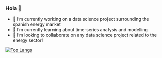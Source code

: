 ### Hola 👋

<!--
**joshuamills98/joshuamills98** is a ✨ _special_ ✨ repository because its `README.md` (this file) appears on your GitHub profile.

Here are some ideas to get you started:

- 🔭 I’m currently working on ...
- 🌱 I’m currently learning ...
- 👯 I’m looking to collaborate on ...
- 🤔 I’m looking for help with ...
- 💬 Ask me about ...
- 📫 How to reach me: ...
- 😄 Pronouns: ...
- ⚡ Fun fact: ...
-->

- 🔭 I’m currently working on a data science project surrounding the spanish energy market
- 🌱 I’m currently learning about time-series analysis and modelling 
- 👯 I’m looking to collaborate on any data science project related to the energy sector!

[![Top Langs](https://github-readme-stats.vercel.app/api/top-langs/?username=joshuamills98)](https://github.com/joshuamills98/github-readme-stats)

